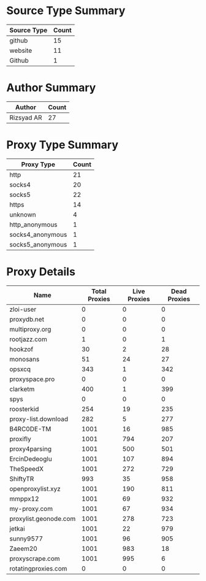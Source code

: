 # Source Type Summary

| Source Type | Count |
|-------------|-------|
| github | 15 |
| website | 11 |
| Github | 1 |


# Author Summary

| Author | Count |
|--------|-------|
| Rizsyad AR | 27 |


# Proxy Type Summary

| Proxy Type | Count |
|------------|-------|
| http | 21 |
| socks4 | 20 |
| socks5 | 22 |
| https | 14 |
| unknown | 4 |
| http_anonymous | 1 |
| socks4_anonymous | 1 |
| socks5_anonymous | 1 |


# Proxy Details

| Name | Total Proxies | Live Proxies | Dead Proxies |
|------|---------------|--------------|---------------|
| zloi-user | 0 | 0 | 0 |
| proxydb.net | 0 | 0 | 0 |
| multiproxy.org | 0 | 0 | 0 |
| rootjazz.com | 1 | 0 | 1 |
| hookzof | 30 | 2 | 28 |
| monosans | 51 | 24 | 27 |
| opsxcq | 343 | 1 | 342 |
| proxyspace.pro | 0 | 0 | 0 |
| clarketm | 400 | 1 | 399 |
| spys | 0 | 0 | 0 |
| roosterkid | 254 | 19 | 235 |
| proxy-list.download | 282 | 5 | 277 |
| B4RC0DE-TM | 1001 | 16 | 985 |
| proxifly | 1001 | 794 | 207 |
| proxy4parsing | 1001 | 500 | 501 |
| ErcinDedeoglu | 1001 | 107 | 894 |
| TheSpeedX | 1001 | 272 | 729 |
| ShiftyTR | 993 | 35 | 958 |
| openproxylist.xyz | 1001 | 190 | 811 |
| mmppx12 | 1001 | 69 | 932 |
| my-proxy.com | 1001 | 67 | 934 |
| proxylist.geonode.com | 1001 | 278 | 723 |
| jetkai | 1001 | 22 | 979 |
| sunny9577 | 1001 | 96 | 905 |
| Zaeem20 | 1001 | 983 | 18 |
| proxyscrape.com | 1001 | 995 | 6 |
| rotatingproxies.com | 0 | 0 | 0 |
